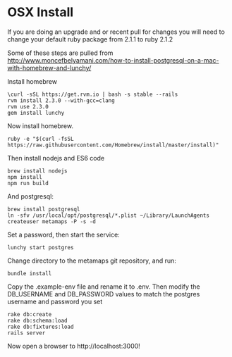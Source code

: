 # OSX Install

If you are doing an upgrade and or recent pull for changes you will need to change your default ruby package from 2.1.1 to ruby 2.1.2

Some of these steps are pulled from http://www.moncefbelyamani.com/how-to-install-postgresql-on-a-mac-with-homebrew-and-lunchy/

Install homebrew

    \curl -sSL https://get.rvm.io | bash -s stable --rails
    rvm install 2.3.0 --with-gcc=clang
    rvm use 2.3.0
    gem install lunchy 

Now install homebrew. 

    ruby -e "$(curl -fsSL https://raw.githubusercontent.com/Homebrew/install/master/install)"

Then install nodejs and ES6 code

    brew install nodejs
    npm install
    npm run build

And postgresql:

    brew install postgresql
    ln -sfv /usr/local/opt/postgresql/*.plist ~/Library/LaunchAgents
    createuser metamaps -P -s -d

Set a password, then start the service:

    lunchy start postgres

Change directory to the metamaps git repository, and run:

    bundle install

Copy the .example-env file and rename it to .env. Then modify the DB_USERNAME and DB_PASSWORD values to match the postgres username and password you set

    rake db:create
    rake db:schema:load
    rake db:fixtures:load
    rails server

Now open a browser to http://localhost:3000!
